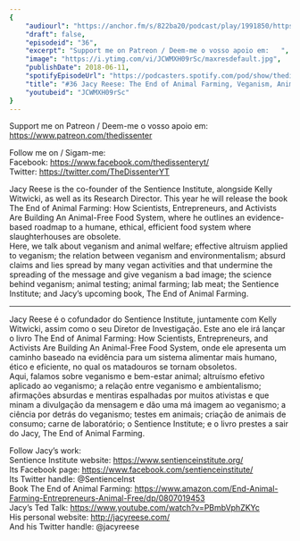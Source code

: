 ```yaml
---
{
	"audiourl": "https://anchor.fm/s/822ba20/podcast/play/1991850/https%3A%2F%2Fd3ctxlq1ktw2nl.cloudfront.net%2Fproduction%2F2018-11-27%2F7601617-44100-2-3f647be841dba.mp3",
	"draft": false,
	"episodeid": "36",
	"excerpt": "Support me on Patreon / Deem-me o vosso apoio em:   ",
	"image": "https://i.ytimg.com/vi/JCWMXH09rSc/maxresdefault.jpg",
	"publishDate": 2018-06-11,
	"spotifyEpisodeUrl": "https://podcasters.spotify.com/pod/show/thedissenter/episodes/36-Jacy-Reese-The-End-of-Animal-Farming--Veganism--Animal-Welfare--Enviromentalism-e2r9na",
	"title": "#36 Jacy Reese: The End of Animal Farming, Veganism, Animal Welfare, Enviromentalism",
	"youtubeid": "JCWMXH09rSc"
}
---
```

Support me on Patreon / Deem-me o vosso apoio em:   
https://www.patreon.com/thedissenter

Follow me on / Sigam-me:  
Facebook: https://www.facebook.com/thedissenteryt/  
Twitter: https://twitter.com/TheDissenterYT

Jacy Reese is the co-founder of the Sentience Institute, alongside Kelly Witwicki, as well as its Research Director. This year he will release the book The End of Animal Farming: How Scientists, Entrepreneurs, and Activists Are Building An Animal-Free Food System, where he outlines an evidence-based roadmap to a humane, ethical, efficient food system where slaughterhouses are obsolete.  
Here, we talk about veganism and animal welfare; effective altruism applied to veganism; the relation between veganism and environmentalism; absurd claims and lies spread by many vegan activities and that undermine the spreading of the message and give veganism a bad image; the science behind veganism; animal testing; animal farming; lab meat; the Sentience Institute; and Jacy’s upcoming book, The End of Animal Farming.

---

Jacy Reese é o cofundador do Sentience Institute, juntamente com Kelly Witwicki, assim como o seu Diretor de Investigação. Este ano ele irá lançar o livro The End of Animal Farming: How Scientists, Entrepreneurs, and Activists Are Building An Animal-Free Food System, onde ele apresenta um caminho baseado na evidência para um sistema alimentar mais humano, ético e eficiente, no qual os matadouros se tornam obsoletos.  
Aqui, falamos sobre veganismo e bem-estar animal; altruísmo efetivo aplicado ao veganismo; a relação entre veganismo e ambientalismo; afirmações absurdas e mentiras espalhadas por muitos ativistas e que minam a divulgação da mensagem e dão uma má imagem ao veganismo; a ciência por detrás do veganismo; testes em animais; criação de animais de consumo; carne de laboratório; o Sentience Institute; e o livro prestes a sair do Jacy, The End of Animal Farming.

Follow Jacy’s work:  
Sentience Institute website: https://www.sentienceinstitute.org/  
Its Facebook page: https://www.facebook.com/sentienceinstitute/  
Its Twitter handle: @SentienceInst  
Book The End of Animal Farming: https://www.amazon.com/End-Animal-Farming-Entrepreneurs-Animal-Free/dp/0807019453  
Jacy’s Ted Talk: https://www.youtube.com/watch?v=PBmbVphZKYc  
His personal website: http://jacyreese.com/  
And his Twitter handle: @jacyreese
